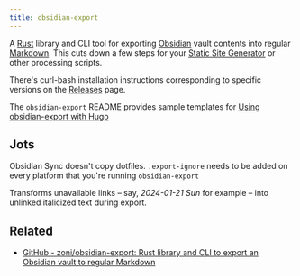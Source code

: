 ```yaml
---
title: obsidian-export
---
```


A [Rust](Rust.md) library and CLI tool for exporting [Obsidian](Obsidian.md) vault contents into regular [Markdown](Markdown.md). This cuts down a few steps for your [Static Site Generator](Static%20Site%20Generator.md) or other processing scripts.

There's curl-bash installation instructions corresponding to specific versions on the [Releases](https://github.com/zoni/obsidian-export/releases) page.

The `obsidian-export` README provides sample templates for [Using obsidian-export with Hugo](Using%20obsidian-export%20with%20Hugo.md)

## Jots

Obsidian Sync doesn't copy dotfiles. `.export-ignore` needs to be added on every platform that you're running `obsidian-export`

Transforms unavailable links – say, *2024-01-21 Sun* for example – into unlinked italicized text during export.

## Related

* [GitHub - zoni/obsidian-export: Rust library and CLI to export an Obsidian vault to regular Markdown](https://github.com/zoni/obsidian-export)
